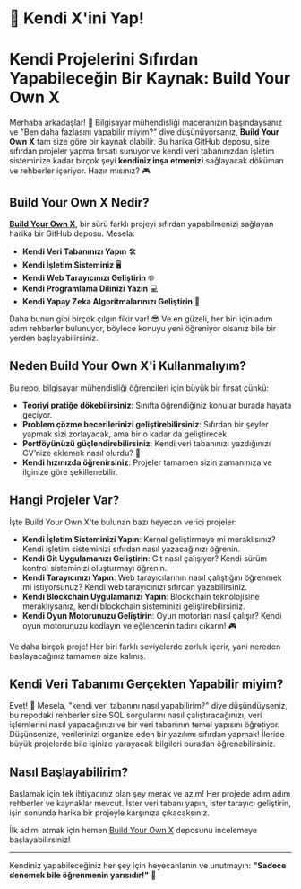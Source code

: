 # 👀 Kendi X'ini Yap!

# Kendi Projelerini Sıfırdan Yapabileceğin Bir Kaynak: Build Your Own X

Merhaba arkadaşlar! 🎉 Bilgisayar mühendisliği maceranızın başındaysanız ve "Ben daha fazlasını yapabilir miyim?" diye düşünüyorsanız, **Build Your Own X** tam size göre bir kaynak olabilir. Bu harika GitHub deposu, size sıfırdan projeler yapma fırsatı sunuyor ve kendi veri tabanınızdan işletim sisteminize kadar birçok şeyi **kendiniz inşa etmenizi** sağlayacak döküman ve rehberler içeriyor. Hazır mısınız? 🎮

## Build Your Own X Nedir?

**[Build Your Own X](https://github.com/codecrafters-io/build-your-own-x)**, bir sürü farklı projeyi sıfırdan yapabilmenizi sağlayan harika bir GitHub deposu. Mesela:
- **Kendi Veri Tabanınızı Yapın** 🛠️
- **Kendi İşletim Sisteminiz** 🖥️
- **Kendi Web Tarayıcınızı Geliştirin** 🌐
- **Kendi Programlama Dilinizi Yazın** 💻
- **Kendi Yapay Zeka Algoritmalarınızı Geliştirin** 🤖

Daha bunun gibi birçok çılgın fikir var! 😎 Ve en güzeli, her biri için adım adım rehberler bulunuyor, böylece konuyu yeni öğreniyor olsanız bile bir yerden başlayabilirsiniz.

## Neden Build Your Own X'i Kullanmalıyım?

Bu repo, bilgisayar mühendisliği öğrencileri için büyük bir fırsat çünkü:
- **Teoriyi pratiğe dökebilirsiniz**: Sınıfta öğrendiğiniz konular burada hayata geçiyor.
- **Problem çözme becerilerinizi geliştirebilirsiniz**: Sıfırdan bir şeyler yapmak sizi zorlayacak, ama bir o kadar da geliştirecek.
- **Portföyünüzü güçlendirebilirsiniz**: Kendi veri tabanınızı yazdığınızı CV’nize eklemek nasıl olurdu? 🚀
- **Kendi hızınızda öğrenirsiniz**: Projeler tamamen sizin zamanınıza ve ilginize göre şekillenebilir.

## Hangi Projeler Var?

İşte Build Your Own X'te bulunan bazı heyecan verici projeler:

- **Kendi İşletim Sisteminizi Yapın**: Kernel geliştirmeye mi meraklısınız? Kendi işletim sisteminizi sıfırdan nasıl yazacağınızı öğrenin.
- **Kendi Git Uygulamanızı Geliştirin**: Git nasıl çalışıyor? Kendi sürüm kontrol sisteminizi oluşturmayı öğrenin.
- **Kendi Tarayıcınızı Yapın**: Web tarayıcılarının nasıl çalıştığını öğrenmek mi istiyorsunuz? Kendi web tarayıcınızı sıfırdan yazabilirsiniz.
- **Kendi Blockchain Uygulamanızı Yapın**: Blockchain teknolojisine meraklıysanız, kendi blockchain sisteminizi geliştirebilirsiniz.
- **Kendi Oyun Motorunuzu Geliştirin**: Oyun motorları nasıl çalışır? Kendi oyun motorunuzu kodlayın ve eğlencenin tadını çıkarın! 🎮

Ve daha birçok proje! Her biri farklı seviyelerde zorluk içerir, yani nereden başlayacağınız tamamen size kalmış.

## Kendi Veri Tabanımı Gerçekten Yapabilir miyim?

Evet! 🤯 Mesela, "kendi veri tabanını nasıl yapabilirim?" diye düşündüyseniz, bu repodaki rehberler size SQL sorgularını nasıl çalıştıracağınızı, veri işlemlerini nasıl yapacağınızı ve bir veri tabanının temel yapısını öğretiyor. Düşünsenize, verilerinizi organize eden bir yazılımı sıfırdan yapmak! İleride büyük projelerde bile işinize yarayacak bilgileri buradan öğrenebilirsiniz.

## Nasıl Başlayabilirim?

Başlamak için tek ihtiyacınız olan şey merak ve azim! Her projede adım adım rehberler ve kaynaklar mevcut. İster veri tabanı yapın, ister tarayıcı geliştirin, işin sonunda harika bir projeyle karşınıza çıkacaksınız.

İlk adımı atmak için hemen [Build Your Own X](https://github.com/codecrafters-io/build-your-own-x) deposunu incelemeye başlayabilirsiniz!

---

Kendiniz yapabileceğiniz her şey için heyecanlanın ve unutmayın: **"Sadece denemek bile öğrenmenin yarısıdır!"** 🚀

